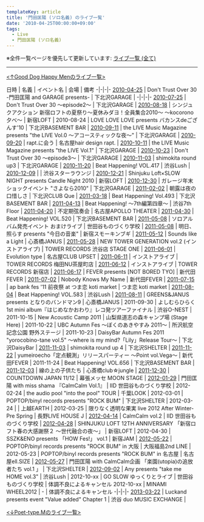 ```yaml
---
templateKey: article
title: '門田匡陽 (ソロ名義) のライブ一覧'
date: '2010-04-25T00:00:00+09:00'
tags:
  - Live
  - 門田匡陽 (ソロ名義)
---
```

※全件一覧ページを優先して更新しています: [ライブ一覧 \(全て\)](/articles/live:All)

---

[<↑Good Dog Happy Menのライブ一覧>](/articles/live%3AGDHM)

日時 | 名義 | イベント名 | 会場 | 備考
-|-|-|-
[2010-04-25](/articles/2010-04-25-000000) | Don't Trust Over 30 -門田匡陽 and GARAGE presents- | 下北沢GARAGE | 
-|-|-|-
[2010-07-25](/articles/2010-07-25-000000) | Don't Trust Over 30 ～episode2～ | 下北沢GARAGE | 
[2010-08-18](/articles/2010-08-18-000000) | シンジュクアクション 新宿ロフトの夏祭り～夏休みダヨ！全員集合2010～ ～kocorono夕べ～ | 新宿LOFT | 
2010-08-24 | LOVE LOVE LOVE presents バカンスdeござんす'10 | 下北沢BASEMENT BAR | 
[2010-09-11](/articles/2010-09-11-000000) | the LIVE Music Magazine presents "the LIVE Vol.0 ～アコースティックな夜～" | 下北沢GARAGE | 
[2010-09-20](/articles/2010-09-20-000000) | rapt.に会う | 名古屋hair design rapt. | 
[2010-10-11](/articles/2010-10-11-000000) | the LIVE Music Magazine presents "the LIVE Vol.1" | 下北沢GARAGE | 
[2010-10-23](/articles/2010-10-23-000000) | Don't Trust Over 30 ～episode3～ | 下北沢GARAGE | 
[2010-11-03](/articles/2010-11-03-000000) | shimokita round up3 | 下北沢GARAGE | 
[2010-11-20](/articles/2010-11-20-000000) | Beat Happening! VOL.417 | 渋谷Lush | 
[2010-12-09](/articles/2010-12-09-000000) |  | 渋谷スターラウンジ | 
[2010-12-21](/articles/2010-12-21-000000) | Shinjuku Loft×SLOW NIGHT presents Candle Night 2010 | 新宿LOFT | 
[2010-12-30](/articles/2010-12-30-000000) | ガレージ年末ショックイベント "さよなら2010" | 下北沢GARAGE | 
[2011-02-02](/articles/2011-02-02-000000) | 朝露は夜の口惜しさ | 下北沢CLUB Que | 
[2011-03-18](/articles/2011-03-18-000000) | Beat Happening! Vol.493 | 下北沢BASEMENT BAR | 
[2011-04-13](/articles/2011-04-13-000000) | Beat Happening! ～7th編第四章～ | 渋谷7th Floor | 
[2011-04-20](/articles/2011-04-20-000000) | 不定期弦奏会 | 名古屋APOLLO THEATER | 
[2011-04-30](/articles/2011-04-30-000000) | Beat Happening! VOL.520 | 下北沢BASEMENT BAR | 
[2011-05-08](/articles/2011-05-08-000000) | ソロアルバム発売イベント おまけライブ | 世田谷ものづくり学校 | 
[2011-05-08](/articles/2011-05-08-000001) | 明日、照らす presents "今日の音楽" | 新宿スモーキンブギ | 
[2011-05-12](/articles/2011-05-12-000000) | Sounds like a Light | 心斎橋JANUS | 
[2011-05-28](/articles/2011-05-28-000000) | NEW TOWER GENERATION vol.2 (インストアライブ) | TOWER RECORDS 渋谷店 STAGE ONE | 
[2011-06-01](/articles/2011-06-01-000000) | Evolution type | 名古屋CLUB UPSET | 
[2011-06-11](/articles/2011-06-11-000000) | インストアライブ | TOWER RECORDS 梅田NU茶屋町店 | 
[2011-06-12](/articles/2011-06-12-000000) | インストアライブ | TOWER RECORDS 新宿店 | 
[2011-06-17](/articles/2011-06-17-000000) | FEVER presents [NOT BORED TYO] | 新代田FEVER | 
[2011-07-02](/articles/2011-07-02-000000) | Nobody Knows My Name | 新代田FEVER | 
[2011-07-15](/articles/2011-07-15-000000) | ap bank fes '11 前夜祭 at つま恋 koti market | つま恋 koti market | 
[2011-08-04](/articles/2011-08-04-000000) | Beat Happening! VOL.583 | 渋谷Lush | 
[2011-08-11](/articles/2011-08-11-000000) | GREENS&JANUS presents となりのバンドマン9 | 心斎橋JANUS | 
2011-09-30 | よしむらひらく 1st mini album『はじめなかおわり』レコ発ツアーファイナル | 渋谷O-NEST | 
2011-10-15 | New Acoustic Camp 2011 | 山梨県道志の森キャンプ場 (Stage Here) | 
2011-10-22 | UBC Autumn Fes ～ぼくのあきやすみ 2011～ | 所沢航空記念公園 野外ステージ | 
2011-10-23 | DaisyBar Autumn Fes 2011 "yorocobino-tane vol.5" ～where is my mind?「Lily」Release Tour～ | 下北沢DaisyBar | 
[2011-11-03](/articles/2011-11-03-000000) | shimokita round up 4 | 下北沢SHELTER | 
[2011-11-22](/articles/2011-11-22-000000) | yumeiroecho「定点観測」リリースパーティー ～Point vol.Vega～ | 新代田FEVER | 
2011-11-24 | Beat Happening! VOL.656 | 下北沢BASEMENT BAR | 
[2011-12-03](/articles/2011-12-03-000000) | 線の上の子供たち | 心斎橋club☆jungle | 
[2011-12-30](/articles/2011-12-30-000000) | COUNTDOWN JAPAN 11/12 | 幕張メッセ MOON STAGE | 
[2012-01-29](/articles/2012-01-29-000000) | 門田匡陽 with miss shama 『CalmCalm Vol.1』 | IID 世田谷ものづくり学校 | 
2012-02-24 | the audio pool "into the pool" TOUR | 千葉LOOK | 
2012-03-01 | POPTOP/binyl records presents "ROCK BUM" | 下北沢SHELTER | 
2012-03-24 |  | 上越EARTH | 
2012-03-25 | 限りなく透明な果実 live 2012 After Winter-Pre Spring | 長野LIVE HOUSE J | 
[2012-04-14](/articles/2012-04-14-000000) | CalmCalm vol.2 | IID 世田谷ものづくり学校 | 
[2012-04-28](/articles/2012-04-28-000000) | SHINJUKU LOFT 12TH ANNIVERSARY 「新宿ロフト春の大感謝祭２ ～世代融合の夜～」 | 新宿LOFT | 
2012-04-30 | SSZK&ENO presents 「HOW Fes!」 vol.1 | 新宿JAM | 
[2012-05-22](/articles/2012-05-22-000000) | POPTOP/binyl records presents "ROCK BUM" in 大阪 | 大阪福島2nd LINE | 
2012-05-23 | POPTOP/binyl records presents "ROCK BUM" in 名古屋 | 名古屋ell.SIZE | 
[2012-05-27](/articles/2012-05-27-000000) | 門田匡陽 with CalmCalm企画 「楽園(utopia)の追放者たち vol.1 」 | 下北沢SHELTER | 
[2012-09-02](/articles/2012-09-02-000000) | Any presents "take me HOME vol.3" | 渋谷Lush | 
2012-10-xx | GO SLOW ゆっくりとライブ | 世田谷ものづくり学校 | 体調不良によるキャンセル
2012-10-xx | MINAMI WHEEL2012 | - | 体調不良によるキャンセル
-|-|-|-
[2013-03-22](/articles/2013-03-22-000000) | Luckand presents event "Value added" Chapter 1 | 渋谷 duo MUSIC EXCHANGE | 

[<↓Poet-type.Mのライブ一覧>](/articles/live%3APtM)
